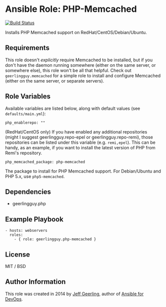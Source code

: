 # Ansible Role: PHP-Memcached

[![Build Status](https://travis-ci.org/geerlingguy/ansible-role-php-memcached.svg?branch=master)](https://travis-ci.org/geerlingguy/ansible-role-php-memcached)

Installs PHP Memcached support on RedHat/CentOS/Debian/Ubuntu.

## Requirements

This role doesn't *explicitly* require Memcached to be installed, but if you don't have the daemon running somewhere (either on the same server, or somewhere else), this role won't be all that helpful. Check out `geerlingguy.memcached` for a simple role to install and configure Memcached (either on the same server, or separate servers).

## Role Variables

Available variables are listed below, along with default values (see `defaults/main.yml`):

    php_enablerepo: ""

(RedHat/CentOS only) If you have enabled any additional repositories (might I suggest geerlingguy.repo-epel or geerlingguy.repo-remi), those repositories can be listed under this variable (e.g. `remi,epel`). This can be handy, as an example, if you want to install the latest version of PHP from Remi's repository.

    php_memcached_package: php-memcached

The package to install for PHP Memcached support. For Debian/Ubuntu and PHP 5.x, use `php5-memcached`.

## Dependencies

  - geerlingguy.php

## Example Playbook

    - hosts: webservers
      roles:
        - { role: geerlingguy.php-memcached }

## License

MIT / BSD

## Author Information

This role was created in 2014 by [Jeff Geerling](https://www.jeffgeerling.com/), author of [Ansible for DevOps](https://www.ansiblefordevops.com/).
